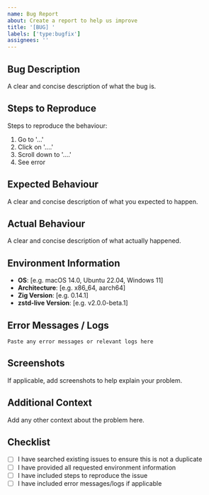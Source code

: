 ```yaml
---
name: Bug Report
about: Create a report to help us improve
title: '[BUG] '
labels: ['type:bugfix']
assignees: ''
---
```


## Bug Description
A clear and concise description of what the bug is.

## Steps to Reproduce
Steps to reproduce the behaviour:
1. Go to '...'
2. Click on '....'
3. Scroll down to '....'
4. See error

## Expected Behaviour
A clear and concise description of what you expected to happen.

## Actual Behaviour
A clear and concise description of what actually happened.

## Environment Information
- **OS**: [e.g. macOS 14.0, Ubuntu 22.04, Windows 11]
- **Architecture**: [e.g. x86_64, aarch64]
- **Zig Version**: [e.g. 0.14.1]
- **zstd-live Version**: [e.g. v2.0.0-beta.1]

## Error Messages / Logs
```
Paste any error messages or relevant logs here
```

## Screenshots
If applicable, add screenshots to help explain your problem.

## Additional Context
Add any other context about the problem here.

## Checklist
- [ ] I have searched existing issues to ensure this is not a duplicate
- [ ] I have provided all requested environment information
- [ ] I have included steps to reproduce the issue
- [ ] I have included error messages/logs if applicable
